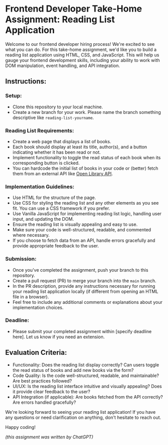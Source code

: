 # Frontend Developer Take-Home Assignment: Reading List Application

Welcome to our frontend developer hiring process! We're excited to see what you can do. For this take-home assignment, we'd like you to build a reading list application using HTML, CSS, and JavaScript. This will help us gauge your frontend development skills, including your ability to work with DOM manipulation, event handling, and API integration.

## Instructions:

### Setup:
- Clone this repository to your local machine.
- Create a new branch for your work. Please name the branch something descriptive like `reading-list-yourname`.

### Reading List Requirements:
- Create a web page that displays a list of books.
- Each book should display at least its title, author(s), and a button indicating whether it has been read or not.
- Implement functionality to toggle the read status of each book when its corresponding button is clicked.
- You can hardcode the initial list of books in your code or (better) fetch them from an external API like [Open Library API](https://openlibrary.org/dev/docs/api/subjects). 

### Implementation Guidelines:
- Use HTML for the structure of the page.
- Use CSS for styling the reading list and any other elements as you see fit. You can use a CSS framework if you prefer.
- Use Vanilla JavaScript for implementing reading list logic, handling user input, and updating the DOM.
- Ensure the reading list is visually appealing and easy to use.
- Make sure your code is well-structured, readable, and commented where necessary.
- If you choose to fetch data from an API, handle errors gracefully and provide appropriate feedback to the user.

### Submission:
- Once you've completed the assignment, push your branch to this repository.
- Create a pull request (PR) to merge your branch into the `main` branch.
- In the PR description, provide any instructions necessary for running your reading list application locally (if different from opening an HTML file in a browser).
- Feel free to include any additional comments or explanations about your implementation choices.

### Deadline:
- Please submit your completed assignment within [specify deadline here]. Let us know if you need an extension.

## Evaluation Criteria:

- Functionality: Does the reading list display correctly? Can users toggle the read status of books and add new books via the form?
- Code Quality: Is the code well-structured, readable, and maintainable? Are best practices followed?
- UI/UX: Is the reading list interface intuitive and visually appealing? Does it provide clear feedback to the user?
- API Integration (if applicable): Are books fetched from the API correctly? Are errors handled gracefully?

We're looking forward to seeing your reading list application! If you have any questions or need clarification on anything, don't hesitate to reach out.

Happy coding!

*(this assignment was written by ChatGPT)*
